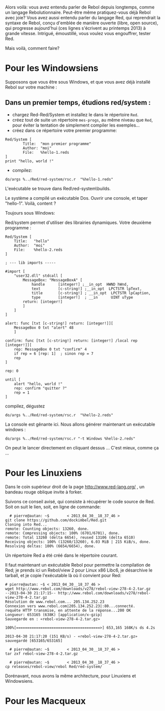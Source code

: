 Alors voilà: vous avez entendu parler de Rebol depuis longtemps, comme un langage Rebolutionnaire. Peut-être même pratiquez-vous déjà Rebol avec joie?
Vous avez aussi entendu parler du langage Red, qui reprendrait la syntaxe de Rebol, conçu d'emblée de manière ouverte (libre, open source), qui progresse aujourd'hui (ces lignes s'écrivent au printemps 2013) à grande vitesse.
Intrigué, émoustillé, vous voulez vous engouffrer, tester Red.

Mais voilà, comment faire?

# Pour les Windowsiens
Supposons que vous être sous Windows, et que vous avez déjà installé Rebol sur votre machine :

## Dans un premier temps, étudions red/system :
* chargez Red-Red/System et installez le dans le répertoire `Red`.
* créez tout de suite un répertoire `mes-progs`, au même niveau que `Red`, pour éviter la tentation de simplement compiler les exemples...
* créez dans ce répertoire votre premier programme:

<pre><code>Red/System [
        Title:  "mon premier programme"
        Author: "moi"
        File:   %hello-1.reds
]
print "hello, world !"
</code></pre>

* compilez:
<pre><code>do/args %../Red/red-system/rsc.r  "%hello-1.reds"
</code></pre>

L'exécutable se trouve dans Red\red-system\builds.

Le système a compilé un exécutable Dos. Ouvrir une console, et taper "hello-1". Voilà, content ?


Toujours sous Windows:

Red/system permet d'utiliser des librairies dynamiques.
Votre deuxième programme :

	Red/System [
		Title:   "hello"
		Author:  "moi"
		File: 	 %hello-2.reds
	]
	
	; --- lib imports -----
	
	#import [
		"user32.dll" stdcall [
			MessageBox: "MessageBoxA" [
				handle		[integer!] ;__in_opt  HWND hWnd,
				text		[c-string!] ;__in_opt  LPCTSTR lpText,
				title		[c-string!] ; __in_opt  LPCTSTR lpCaption,
				type 		[integer!]	; __in      UINT uType
			return:	[integer!]
			]
	  	]
	]
	
	alert: func [txt [c-string!] return: [integer!]][
		MessageBox 0 txt "alert" 48 
		]
		
	confirm: func [txt [c-string!] return: [integer!] /local rep [integer!]][
		rep: MessageBox 0 txt "confirm" 4 
		if rep = 6 [rep: 1]  ; sinon rep = 7
		rep
	]
	
	rep: 0
	
	until [
		alert "hello, world !"
		rep: confirm "quitter ?"	
		rep = 1
	] 
	


compilez, dégustez

	do/args %../Red/red-system/rsc.r  "%hello-2.reds" 



La console est gênante ici. Nous allons générer maintenant un exécutable windows :

	do/args %../Red/red-system/rsc.r "-t Windows %hello-2.reds" 



On peut le lancer directement en cliquant dessus ...
C'est mieux, comme ça ...


# Pour les Linuxiens
Dans le coin supérieur droit de la page http://www.red-lang.org/ , un bandeau rouge oblique invite à forker.

Suivons ce conseil avisé, qui consiste à récupérer le code source de Red. Soit on suit le lien, soit, en ligne de commande:

      # pierre@autan: ~$        < 2013_04_30__18_37_46 >
    git clone https://github.com/dockimbel/Red.git
    Cloning into Red...
    remote: Counting objects: 13260, done.
    remote: Compressing objects: 100% (6701/6701), done.
    remote: Total 13260 (delta 6654), reused 13106 (delta 6510)
    Receiving objects: 100% (13260/13260), 6.03 MiB | 215 KiB/s, done.
    Resolving deltas: 100% (6654/6654), done.



Un répertoire Red a été créé dans le répertoire courant.

Il faut maintenant un exécutable Rebol pour permettre la compilation de Red; je prends ici un Rebol/view 2 pour Linux x86 Libc6, je désarchive le tarball, et je copie l'exécutable là où il convient pour Red:

    # pierre@autan: ~$ < 2013_04_30__18_37_46 >
    wget http://www.rebol.com/downloads/v278/rebol-view-278-4-2.tar.gz
    --2013-04-30 21:17:15-- http://www.rebol.com/downloads/v278/rebol-view-278-4-2.tar.gz
    Résolution de www.rebol.com... 205.134.252.23
    Connexion vers www.rebol.com|205.134.252.23|:80...connecté.
    requête HTTP transmise, en attente de la réponse...200 OK
    Longueur: 653165 (638K) [application/x-gzip]
    Sauvegarde en : «rebol-view-278-4-2.tar.gz»
    
    100%[======================================>] 653,165 168K/s ds 4.2s
    
    2013-04-30 21:17:20 (151 KB/s) - «rebol-view-278-4-2.tar.gz» sauvegardé [653165/653165]
    
      # pierre@autan: ~$        < 2013_04_30__18_37_46 >
    tar zxf rebol-view-278-4-2.tar.gz
       
      # pierre@autan: ~$        < 2013_04_30__18_37_46 >
    cp releases/rebol-view/rebol Red/red-system/
    

Dorénavant, nous avons la même architecture, pour Linuxiens et Windowsiens.

# Pour les Macqueux
